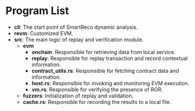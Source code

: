 # Program List
- **cli**: The start point of SmartReco dynamic analysis.
- **revm**: Customized EVM.
- **src**: The main logic of replay and verification module.
    - **evm**
        - **onchain**: Responsible for retrieving data from local service.
        - **replay**: Responsible for replay transaction and record contextual information.
        - **contract_utils.rs**: Responsible for fetching contract data and information.
        - **host.rs**: Responsible for invoking and monitoring EVM execution.
        - **vm.rs**: Responsible for verifying the presence of ROR.
    - **fuzzers**: Initialization of replay and validation.
    - **cache.rs**: Responsible for recording the results to a local file.